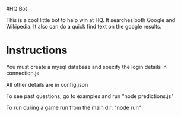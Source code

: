 #HQ Bot

This is a cool little bot to help win at HQ. It searches both Google and Wikipedia. It also can do a quick find text on the google results.

# Instructions

You must create a mysql database and specify the login details in connection.js

All other details are in config.json

To see past questions, go to examples and run "node predictions.js"

To run during a game run from the main dir: "node run"
